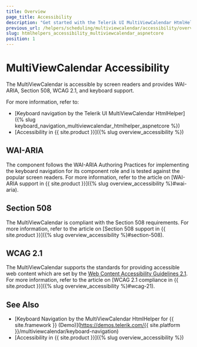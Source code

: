 ```yaml
---
title: Overview
page_title: Accessibility
description: "Get started with the Telerik UI MultiViewCalendar HtmlHelper for {{ site.framework }} and learn about its accessibility support for WAI-ARIA, Section 508, and WCAG 2.1."
previous_url: /helpers/scheduling/multiviewcalendar/accessibility/overview
slug: htmlhelpers_accessibility_multiviewcalendar_aspnetcore
position: 1
---
```


# MultiViewCalendar Accessibility

The MultiViewCalendar is accessible by screen readers and provides WAI-ARIA, Section 508, WCAG 2.1, and keyboard support.

For more information, refer to:
* [Keyboard navigation by the Telerik UI MultiViewCalendar HtmlHelper]({% slug keyboard_navigation_multiviewcalendar_htmlhelper_aspnetcore %})
* [Accessibility in {{ site.product }}]({% slug overview_accessibility %})

## WAI-ARIA

The component follows the WAI-ARIA Authoring Practices for implementing the keyboard navigation for its component role and is tested against the popular screen readers. For more information, refer to the article on [WAI-ARIA support in {{ site.product }}]({% slug overview_accessibility %}#wai-aria).

## Section 508

The MultiViewCalendar is compliant with the Section 508 requirements. For more information, refer to the article on [Section 508 support in {{ site.product }}]({% slug overview_accessibility %}#section-508).

## WCAG 2.1

The MultiViewCalendar supports the standards for providing accessible web content which are set by the [Web Content Accessibility Guidelines 2.1](https://www.w3.org/TR/WCAG/). For more information, refer to the article on [WCAG 2.1 compliance in {{ site.product }}]({% slug overview_accessibility %}#wcag-21).

## See Also

* [Keyboard Navigation by the MultiViewCalendar HtmlHelper for {{ site.framework }} (Demo)](https://demos.telerik.com/{{ site.platform }}/multiviewcalendar/keyboard-navigation)
* [Accessibility in {{ site.product }}]({% slug overview_accessibility %})
